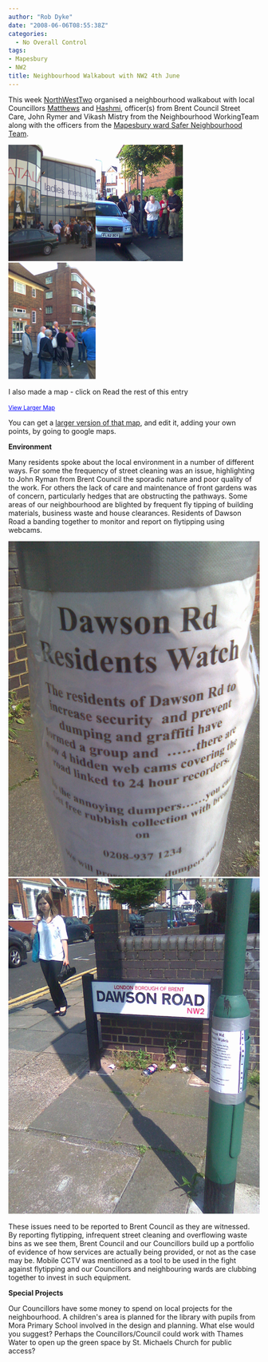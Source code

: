 ```yaml
---
author: "Rob Dyke"
date: "2008-06-06T08:55:38Z"
categories:
  - No Overall Control
tags:
- Mapesbury
- NW2
title: Neighbourhood Walkabout with NW2 4th June
---
```

This week [NorthWestTwo](http://www.northwesttwo.co.uk/) organised a neighbourhood walkabout with local Councillors [Matthews](http://www.brent.gov.uk/democracy.nsf/66d8b8e642f063d780256a9400404f4e/4b67df26cc9c61a88025716b0035bd95!OpenDocument "Cllr Hayley Matthews") and [Hashmi](http://www.brent.gov.uk/democracy.nsf/66d8b8e642f063d780256a9400404f4e/0dd95166cfaf57068025716b003592bb!OpenDocument "Cllr Sami Hashmi"), officer(s) from Brent Council Street Care, John Rymer and Vikash Mistry from the Neighbourhood WorkingTeam along with the officers from the [Mapesbury ward Safer Neighbourhood Team](http://www.met.police.uk/saferneighbourhoods/boroughs/brent/saferneighbourhoods.htm "Metropolitian Police").

<img src="/pubfiles/2008/06/image041.jpg" alt="Matalan 1" width="175" /><img src="/pubfiles/2008/06/image043.jpg" alt="Neighbourhood Walkabout with NW2" width="175" /><img src="/pubfiles/2008/06/image045.jpg" alt="Library 1" width="175" />

I also made a map - click on Read the rest of this entry

<!--more-->


  
<small><a href="http://maps.google.com/maps/ms?ie=UTF8&hl=en&msa=0&msid=115909927456050710274.00044f2d468d1052a4b09&ll=51.55821,-0.222828&spn=0.004402,0.010021&source=embed" style="color: #0000ff; text-align: left">View Larger Map</a></small>

You can get a [larger version of that map](http://maps.google.com/maps/ms?ie=UTF8&hl=en&msa=0&msid=115909927456050710274.00044f2d468d1052a4b09&ll=51.55825,-0.220606&spn=0.008925,0.018797&z=16 "Googlemaps"), and edit it, adding your own points, by going to google maps.

**Environment**

Many residents spoke about the local environment in a number of different ways. For some the frequency of street cleaning was an issue, highlighting to John Ryman from Brent Council the sporadic nature and poor quality of the work. For others the lack of care and maintenance of front gardens was of concern, particularly hedges that are obstructing the pathways. Some areas of our neighbourhood are blighted by frequent fly tipping of building materials, business waste and house clearances. Residents of Dawson Road a banding together to monitor and report on flytipping using webcams.

 ![Dawson Road Residents Watch](/pubfiles/2008/06/image053.jpg)![Dawson Road Residents Watch](/pubfiles/2008/06/image055.jpg)

These issues need to be reported to Brent Council as they are witnessed. By reporting flytipping, infrequent street cleaning and overflowing waste bins as we see them, Brent Council and our Councillors build up a portfolio of evidence of how services are actually being provided, or not as the case may be. Mobile CCTV was mentioned as a tool to be used in the fight against flytipping and our Councillors and neighbouring wards are clubbing together to invest in such equipment.

**Special Projects**

Our Councillors have some money to spend on local projects for the neighbourhood. A children's area is planned for the library with pupils from Mora Primary School involved in the design and planning. What else would you suggest? Perhaps the Councillors/Council could work with Thames Water to open up the green space by St. Michaels Church for public access?
